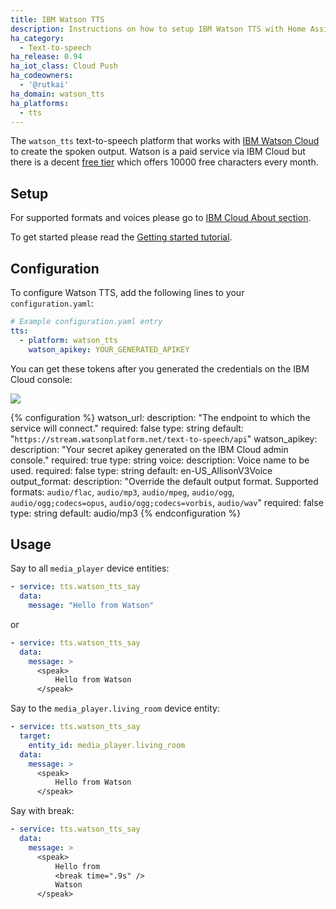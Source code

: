 ```yaml
---
title: IBM Watson TTS
description: Instructions on how to setup IBM Watson TTS with Home Assistant.
ha_category:
  - Text-to-speech
ha_release: 0.94
ha_iot_class: Cloud Push
ha_codeowners:
  - '@rutkai'
ha_domain: watson_tts
ha_platforms:
  - tts
---
```


The `watson_tts` text-to-speech platform that works with [IBM Watson Cloud](https://www.ibm.com/watson/services/text-to-speech/) to create the spoken output.
Watson is a paid service via IBM Cloud but there is a decent [free tier](https://www.ibm.com/cloud/watson-text-to-speech/pricing) which offers 10000 free characters every month.

## Setup

For supported formats and voices please go to [IBM Cloud About section](https://cloud.ibm.com/docs/services/text-to-speech?topic=text-to-speech-about#about).

To get started please read the [Getting started tutorial](https://cloud.ibm.com/docs/services/text-to-speech?topic=text-to-speech-gettingStarted#gettingStarted).

## Configuration

To configure Watson TTS, add the following lines to your `configuration.yaml`:

```yaml
# Example configuration.yaml entry
tts:
  - platform: watson_tts
    watson_apikey: YOUR_GENERATED_APIKEY
```

You can get these tokens after you generated the credentials on the IBM Cloud console:

<p class='img'>
  <img src='/images/screenshots/watson_tts_screen.png' />
</p>

{% configuration %}
watson_url:
  description: "The endpoint to which the service will connect."
  required: false
  type: string
  default: "`https://stream.watsonplatform.net/text-to-speech/api`"
watson_apikey:
  description: "Your secret apikey generated on the IBM Cloud admin console."
  required: true
  type: string
voice:
  description: Voice name to be used.
  required: false
  type: string
  default: en-US_AllisonV3Voice
output_format:
  description: "Override the default output format. Supported formats: `audio/flac`, `audio/mp3`, `audio/mpeg`, `audio/ogg`, `audio/ogg;codecs=opus`, `audio/ogg;codecs=vorbis`, `audio/wav`"
  required: false
  type: string
  default: audio/mp3
{% endconfiguration %}

## Usage

Say to all `media_player` device entities:

```yaml
- service: tts.watson_tts_say
  data:
    message: "Hello from Watson"
```

or

```yaml
- service: tts.watson_tts_say
  data:
    message: >
      <speak>
          Hello from Watson
      </speak>
```

Say to the `media_player.living_room` device entity:

```yaml
- service: tts.watson_tts_say
  target:
    entity_id: media_player.living_room
  data:
    message: >
      <speak>
          Hello from Watson
      </speak>
```

Say with break:

```yaml
- service: tts.watson_tts_say
  data:
    message: >
      <speak>
          Hello from
          <break time=".9s" />
          Watson
      </speak>
```
